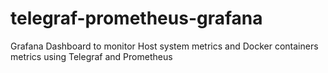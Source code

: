 # telegraf-prometheus-grafana
Grafana Dashboard to monitor Host system metrics and Docker containers metrics using Telegraf and Prometheus
